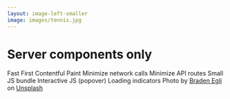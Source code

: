 ```yaml
---
layout: image-left-smaller
image: images/tennis.jpg
---
```


<h1 class="h1-small mb-20">Server components only</h1>

<v-clicks>
<IconBullet class="mt-8" icon="icons/red/thumbs-down.svg">
    Fast First Contentful Paint
</IconBullet>
<IconBullet icon="icons/green/thumbs-up.svg">
    Minimize network calls
</IconBullet>
<IconBullet icon="icons/orange/no-thumb.svg">
    Minimize API routes
</IconBullet>
<IconBullet icon="icons/green/thumbs-up.svg">
    Small JS bundle
</IconBullet>
<IconBullet icon="icons/red/thumbs-down.svg">
    Interactive JS (popover)
</IconBullet>
<IconBullet icon="icons/red/thumbs-down.svg">
    Loading indicators
</IconBullet>
</v-clicks>

<Caption>Photo by <a href="https://unsplash.com/@bradenegli?utm_content=creditCopyText&utm_medium=referral&utm_source=unsplash">Braden Egli</a> on <a href="https://unsplash.com/photos/woman-in-white-shirt-and-white-shorts-playing-soccer-during-daytime-l3sIOhf9R3U?utm_content=creditCopyText&utm_medium=referral&utm_source=unsplash">Unsplash</a></Caption>

<!-- <div class="featured">Pros</div>

- simpler code
    - replace useSWR calls with direct calls to fs
- smaller client bundle
    - don't need js to fetch data
    - can be significant if using libraries for cms etc
- fewer round-trips to server
    - rendered page
    - POST + redirect response
- one API route (POST)

<div class="featured">Cons</div>

- no interactive JS (popover)
- no loading indication
- slow FCP
- can only submit form "old school" by using form action
    - submit to API route
    - react isn't built for this -->
